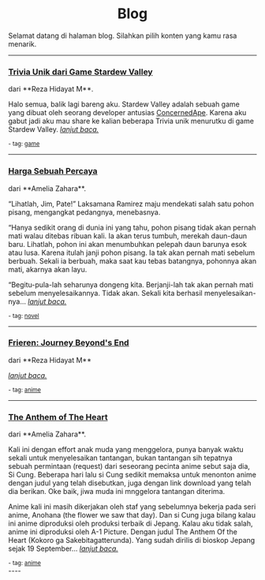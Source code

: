 <h1><center>Blog</center></h1>

Selamat datang di halaman blog. Silahkan pilih konten yang kamu rasa menarik.

----

<div class="blogtitle"><h3><a href="rezahidayatm/game/svtriviaunik/">Trivia Unik dari Game Stardew Valley</a></h3></div>
dari **Reza Hidayat M**.

Halo semua, balik lagi bareng aku. Stardew Valley adalah sebuah game yang dibuat oleh seorang developer antusias [ConcernedApe](https://twitter.com/ConcernedApe?ref_src=twsrc%5Egoogle%7Ctwcamp%5Eserp%7Ctwgr%5Eauthor). Karena aku gabut jadi aku mau share ke kalian beberapa Trivia unik menurutku di game Stardew Valley. *[lanjut baca.](rezahidayatm/game/svtriviaunik/)*

<div class="textright"><small>- tag: <a href="/content/tag/game/">game</a></small></div>

----

<div class="blogtitle"><h3><a href="ameliazahara/novel/hargasebuahpercaya/">Harga Sebuah Percaya</a></h3></div>
dari **Amelia Zahara**.

“Lihatlah, Jim, Pate!” Laksamana Ramirez maju mendekati salah satu pohon pisang, mengangkat pedangnya, menebasnya.

“Hanya sedikit orang di dunia ini yang tahu, pohon pisang tidak akan pernah mati walau ditebas ribuan kali. Ia akan terus tumbuh, merekah daun-daun baru. Lihatlah, pohon ini akan menumbuhkan pelepah daun barunya esok atau lusa. Karena itulah janji pohon pisang. Ia tak akan pernah mati sebelum berbuah. Sekali ia berbuah, maka saat kau tebas batangnya, pohonnya akan mati, akarnya akan layu.

“Begitu-pula-lah seharunya dongeng kita. Berjanji-lah tak akan pernah mati sebelum menyelesaikannya. Tidak akan. Sekali kita berhasil menyelesaikan-nya... *[lanjut baca.](ameliazahara/novel/hargasebuahpercaya/)*

<div class="textright"><small>- tag: <a href="/content/tag/novel/">novel</a></small></div>

----

<div class="blogtitle"><h3><a href="rezahidayatm/anime/frierensetelahperjalananberakhir/">Frieren: Journey Beyond's End</a></h3></div>
dari **Reza Hidayat M**

*[lanjut baca.](rezahidayatm/anime/frierensetelahperjalananberakhir/)*

<div class="textright"><small>- tag: <a href="/content/tag/anime/">anime</a></small></div>

----

<div class="blogtitle"><h3><a href="ameliazahara/anime/theanthemoftheheart/">The Anthem of The Heart</a></h3></div>
dari **Amelia Zahara**.

Kali ini dengan effort anak muda yang menggelora, punya banyak waktu sekali untuk menyelesaikan tantangan, bukan tantangan sih tepatnya sebuah permintaan (request) dari seseorang pecinta anime sebut saja dia, Si Cung. Beberapa hari lalu si Cung sedikit memaksa untuk menonton anime dengan judul yang telah disebutkan, juga dengan link download yang telah dia berikan. Oke baik, jiwa muda ini mnggelora tantangan diterima. 

Anime kali ini masih dikerjakan oleh staf yang sebelumnya bekerja pada seri anime, Anohana (the flower we saw that day). Dan si Cung juga bilang kalau ini anime diproduksi oleh produksi terbaik di Jepang. Kalau aku tidak salah, anime ini diproduksi oleh A-1 Picture. Dengan judul The Anthem Of the Heart (Kokoro ga Sakebitagatterunda). Yang sudah dirilis di bioskop Jepang sejak 19 September... *[lanjut baca.](ameliazahara/anime/theanthemoftheheart/)*

<div class="textright"><small>- tag: <a href="/content/tag/anime/">anime</a></small></div>
----
